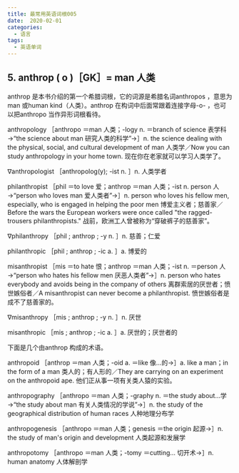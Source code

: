 ```yaml
---
title: 最常用英语词根005
date:  2020-02-01
categories:
  - 语言
tags:
  - 英语单词
---
```


## 5. anthrop ( o )［GK］= man 人类

anthrop 是本书介绍的第一个希腊词根，它的词源是希腊名词anthropos ，意思为man 或human kind（人类）。anthrop 在构词中后面常跟着连接字母-o- ，也可以把anthropo 当作异形词根看待。



anthropology ［anthropo ＝man 人类；-logy n. ＝branch of science 表学科→“the science about man 研究人类的科学”→］n. the science dealing with the physical, social, and cultural development of man 人类学／Now you can study anthropology in your home town. 现在你在老家就可以学习人类学了。

∇anthropologist ［anthropolog(y); -ist n. ］n. 人类学者

philanthropist ［phil ＝to love 爱；anthrop ＝man 人类；-ist n. person 人→“person who loves man 爱人类者”→］n. person who loves his fellow men, especially, who is engaged in helping the poor men 博爱主义者；慈善家／Before the wars the European workers were once called "the ragged-trousers philanthropists." 战前，欧洲工人曾被称为“穿破裤子的慈善家”。

∇philanthropy ［phil ; anthrop ; -y n. ］n. 慈善；仁爱

philanthropic ［phil ; anthrop ; -ic a. ］a. 博爱的

misanthropist ［mis ＝to hate 恨；anthrop ＝man 人类；-ist n. ＝person 人→“person who hates his fellow men 厌恶人类者”→］n. person who hates everybody and avoids being in the company of others 离群索居的厌世者；愤世嫉俗者／A misanthropist can never become a philanthropist. 愤世嫉俗者是成不了慈善家的。

∇misanthropy ［mis ; anthrop ; -y n. ］n. 厌世

misanthropic ［mis ; anthrop ; -ic a. ］a. 厌世的；厌世者的


下面是几个由anthrop 构成的术语。

anthropoid ［anthrop ＝man 人类；-oid a. ＝like 像…的→］a. like a man；in the form of a man 类人的；有人形的／They are carrying on an experiment on the anthropoid ape. 他们正从事一项有关类人猿的实验。

anthropography ［anthropo ＝man 人类；-graphy n. ＝the study about…学→“the study about man 有关人类情况的学说”→］n. the study of the geographical distribution of human races 人种地理分布学

anthropogenesis ［anthropo ＝man 人类；genesis ＝the origin 起源→］n. the study of man's origin and development 人类起源和发展学

anthropotomy ［anthropo ＝man 人类；-tomy ＝cutting… 切开术→］n. human anatomy 人体解剖学
